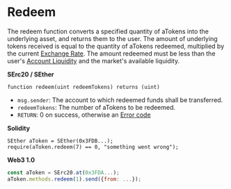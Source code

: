 # Redeem

The redeem function converts a specified quantity of aTokens into the underlying asset, and returns them to the user. The amount of underlying tokens received is equal to the quantity of aTokens redeemed, multiplied by the current [Exchange Rate](exchange-rate.md). The amount redeemed must be less than the user's [Account Liquidity](../comptroller/get-account-liquidity.md) and the market's available liquidity.

**SErc20 / SEther**

```text
function redeem(uint redeemTokens) returns (uint)
```

* `msg.sender`: The account to which redeemed funds shall be transferred.
* `redeemTokens`: The number of aTokens to be redeemed.
* `RETURN`: 0 on success, otherwise an [Error code](error-codes.md)

**Solidity**

```text
SEther aToken = SEther(0x3FDB...);
require(aToken.redeem(7) == 0, "something went wrong");
```

**Web3 1.0**

```javascript
const aToken = SErc20.at(0x3FDA...);
aToken.methods.redeem(1).send({from: ...});
```

